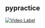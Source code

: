 ## pypractice
[![Video Label](http://img.youtube.com/vi/kWiCuklohdY/0.jpg)](https://youtu.be/kWiCuklohdY?si=G5cbW5K6U4w5xujR)
